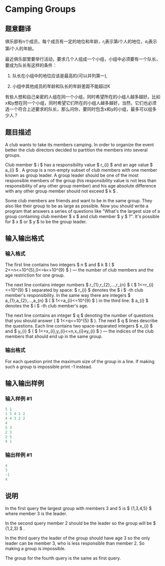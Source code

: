 # Camping Groups

## 题意翻译

俱乐部有n个成员，每个成员有一定的地位和年龄，$r_i$表示第$i$个人的地位，$a_i$表示第$i$个人的年龄。

最近俱乐部里要举行活动，要求几个人组成一个小组，小组中必须要有一个队长，要成为队长有这样的条件：

1. 队长在小组中的地位应该是最高的(可以并列第一),

2. 小组中其他成员的年龄和队长的年龄差距不能超过K

有些人想和自己亲密的人组在同一个小组，同时希望所在的小组人越多越好。比如x和y想在同一个小组，同时希望它们所在的小组人越多越好，当然，它们也必须选一个符合上述要求的队长，那么问你，要同时包含x和y的小组，最多可以组多少人？

## 题目描述

A club wants to take its members camping. In order to organize the event better the club directors decided to partition the members into several groups.

Club member $ i $ has a responsibility value $ r_{i} $ and an age value $ a_{i} $ . A group is a non-empty subset of club members with one member known as group leader. A group leader should be one of the most responsible members of the group (his responsibility value is not less than responsibility of any other group member) and his age absolute difference with any other group member should not exceed $ k $ .

Some club members are friends and want to be in the same group. They also like their group to be as large as possible. Now you should write a program that answers a series of questions like "What's the largest size of a group containing club member $ x $ and club member $ y $ ?". It's possible for $ x $ or $ y $ to be the group leader.

## 输入输出格式

### 输入格式

The first line contains two integers $ n $ and $ k $ ( $ 2<=n<=10^{5},0<=k<=10^{9} $ ) — the number of club members and the age restriction for one group.

The next line contains integer numbers $ r_{1},r_{2},...,r_{n} $ ( $ 1<=r_{i}<=10^{9} $ ) separated by space: $ r_{i} $ denotes the $ i $ -th club member's responsibility. In the same way there are integers $ a_{1},a_{2},...,a_{n} $ ( $ 1<=a_{i}<=10^{9} $ ) in the third line: $ a_{i} $ denotes the $ i $ -th club member's age.

The next line contains an integer $ q $ denoting the number of questions that you should answer ( $ 1<=q<=10^{5} $ ). The next $ q $ lines describe the questions. Each line contains two space-separated integers $ x_{i} $ and $ y_{i} $ ( $ 1<=x_{i},y_{i}<=n,x_{i}≠y_{i} $ ) — the indices of the club members that should end up in the same group.

### 输出格式

For each question print the maximum size of the group in a line. If making such a group is impossible print -1 instead.

## 输入输出样例

### 输入样例 #1

```cpp
5 1
1 5 4 1 2
4 4 3 2 2
4
5 3
2 3
2 5
4 1

```
### 输出样例 #1

```cpp
4
3
-1
4

```
## 说明

In the first query the largest group with members 3 and 5 is $ {1,3,4,5} $ where member 3 is the leader.

In the second query member 2 should be the leader so the group will be $ {1,2,3} $ .

In the third query the leader of the group should have age 3 so the only leader can be member 3, who is less responsible than member 2. So making a group is impossible.

The group for the fourth query is the same as first query.

